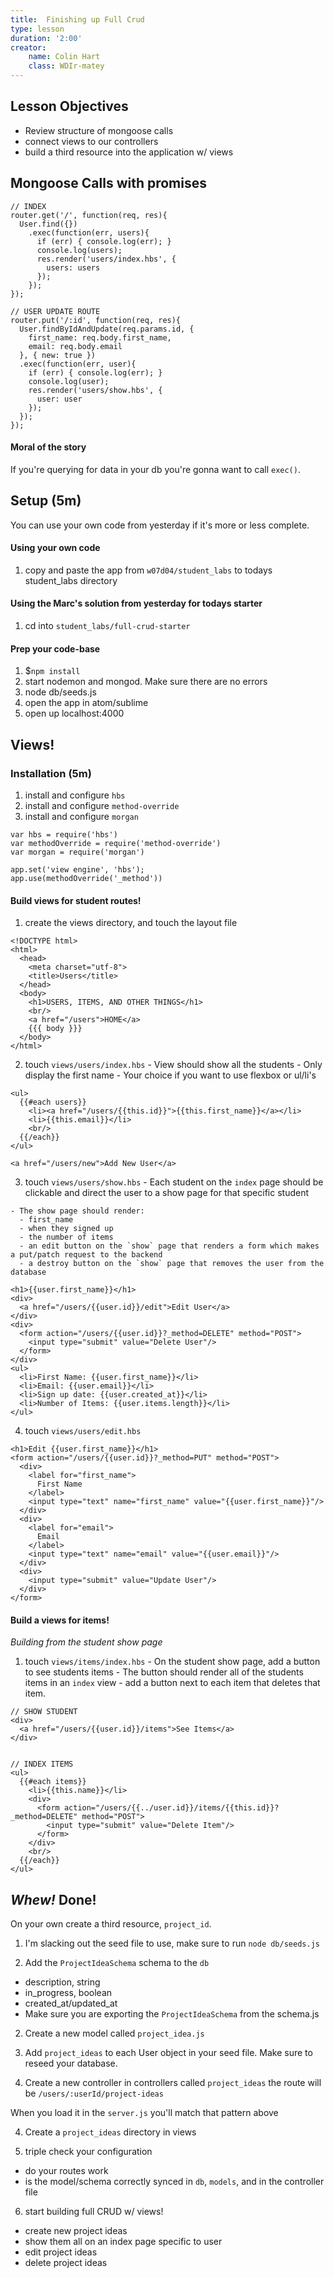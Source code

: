 ```yaml
---
title:  Finishing up Full Crud
type: lesson
duration: '2:00'
creator:
    name: Colin Hart
    class: WDIr-matey
---
```


## Lesson Objectives

  - Review structure of mongoose calls
  - connect views to our controllers
  - build a third resource into the application w/ views


## Mongoose Calls with promises


    
    // INDEX
    router.get('/', function(req, res){
      User.find({})
        .exec(function(err, users){
          if (err) { console.log(err); }
          console.log(users);
          res.render('users/index.hbs', {
            users: users
          });
        });
    });
    
    // USER UPDATE ROUTE
    router.put('/:id', function(req, res){
      User.findByIdAndUpdate(req.params.id, {
        first_name: req.body.first_name,
        email: req.body.email
      }, { new: true })
      .exec(function(err, user){
        if (err) { console.log(err); }
        console.log(user);
        res.render('users/show.hbs', {
          user: user
        });
      });
    });

#### Moral of the story

If you're querying for data in your db you're gonna want to call `exec()`.


## Setup (5m)

You can use your own code from yesterday if it's more or less complete.

#### Using your own code

  1. copy and paste the app from `w07d04/student_labs` to todays student_labs directory

#### Using the Marc's solution from yesterday for todays starter

  1. cd into `student_labs/full-crud-starter`

#### Prep your code-base

  1. $`npm install`
  2. start nodemon and mongod. Make sure there are no errors
  3. node db/seeds.js
  4. open the app in atom/sublime
  5. open up localhost:4000


## Views!
### Installation (5m)

  1. install and configure `hbs`
  2. install and configure `method-override`
  3. install and configure `morgan`
    
    var hbs = require('hbs')
    var methodOverride = require('method-override')
    var morgan = require('morgan')
    
    app.set('view engine', 'hbs');
    app.use(methodOverride('_method'))
    

#### Build views for student routes!

  1. create the views directory, and touch the layout file
  
    
    <!DOCTYPE html>
    <html>
      <head>
        <meta charset="utf-8">
        <title>Users</title>
      </head>
      <body>
        <h1>USERS, ITEMS, AND OTHER THINGS</h1>
        <br/>
        <a href="/users">HOME</a>
        {{{ body }}}
      </body>
    </html>
    


  2. touch `views/users/index.hbs`
    - View should show all the students
    - Only display the first name
    - Your choice if you want to use flexbox or ul/li's
    
    <ul>
      {{#each users}}
        <li><a href="/users/{{this.id}}">{{this.first_name}}</a></li>
        <li>{{this.email}}</li>
        <br/>
      {{/each}}
    </ul>

    <a href="/users/new">Add New User</a>

  3. touch `views/users/show.hbs`
    - Each student on the `index` page should be clickable and direct the user to a show page for that specific student

    - The show page should render:
      - first_name
      - when they signed up
      - the number of items
      - an edit button on the `show` page that renders a form which makes a put/patch request to the backend
      - a destroy button on the `show` page that removes the user from the database

    <h1>{{user.first_name}}</h1>
    <div>
      <a href="/users/{{user.id}}/edit">Edit User</a>
    </div>
    <div>
      <form action="/users/{{user.id}}?_method=DELETE" method="POST">
        <input type="submit" value="Delete User"/>
      </form>
    </div>
    <ul>
      <li>First Name: {{user.first_name}}</li>
      <li>Email: {{user.email}}</li>
      <li>Sign up date: {{user.created_at}}</li>
      <li>Number of Items: {{user.items.length}}</li>
    </ul>


  4. touch `views/users/edit.hbs`
  
    <h1>Edit {{user.first_name}}</h1>
    <form action="/users/{{user.id}}?_method=PUT" method="POST">
      <div>
        <label for="first_name">
          First Name
        </label>
        <input type="text" name="first_name" value="{{user.first_name}}"/>
      </div>
      <div>
        <label for="email">
          Email
        </label>
        <input type="text" name="email" value="{{user.email}}"/>
      </div>
      <div>
        <input type="submit" value="Update User"/>
      </div>
    </form>


#### Build a views for items!
*Building from the student show page*

  1. touch `views/items/index.hbs`
    - On the student show page, add a button to see students items
    - The button should render all of the students items in an `index` view
    - add a button next to each item that deletes that item.
    
    // SHOW STUDENT
    <div>
      <a href="/users/{{user.id}}/items">See Items</a>
    </div>

    
    // INDEX ITEMS
    <ul>
      {{#each items}}
        <li>{{this.name}}</li>
        <div>
          <form action="/users/{{../user.id}}/items/{{this.id}}?_method=DELETE" method="POST">
            <input type="submit" value="Delete Item"/>
          </form>
        </div>
        <br/>
      {{/each}}
    </ul>



## _Whew!_ Done!

On your own create a third resource, `project_id`.

1. I'm slacking out the seed file to use, make sure to run `node db/seeds.js`

1. Add the `ProjectIdeaSchema` schema to the `db`
  - description, string
  - in_progress, boolean
  - created_at/updated_at
  - Make sure you are exporting the `ProjectIdeaSchema` from the schema.js
2. Create a new model called `project_idea.js`
3. Add `project_ideas` to each User object in your seed file.  Make sure to reseed your database.

3. Create a new controller in controllers called `project_ideas` the route will be `/users/:userId/project-ideas`

When you load it in the `server.js` you'll match that pattern above

4. Create a `project_ideas` directory in views

5. triple check your configuration
  - do your routes work<br>
  - is the model/schema correctly synced in `db`, `models`, and in the controller file

6. start building full CRUD w/ views!
  - create new project ideas<br>
  - show them all on an index page specific to user<br>
  - edit project ideas<br>
  - delete project ideas<br>

